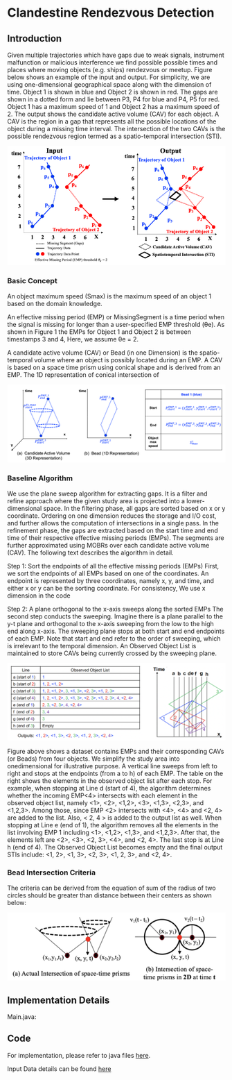 # Clandestine Rendezvous Detection

## Introduction

Given multiple trajectories which have gaps due to weak signals, instrument malfunction or malicious interference we find possible possible times and places where moving objects (e.g. ships) rendezvous or meetup. Figure below shows an example of the input and output. For simplicity, we are using one-dimensional geographical space along with the dimension of time. Object 1 is shown in blue and Object 2 is shown in red. The gaps are shown in a dotted form and lie between P3, P4 for blue and P4, P5 for red. Object 1 has a maximum speed of 1 and Object 2 has a maximum speed of 2. The output shows the candidate active volume (CAV) for each object. A CAV is the region in a gap that represents all the possible locations of the object during a missing time interval. The intersection of the two CAVs is the possible rendezvous region termed as a spatio-temporal intersection (STI).

![Image](https://github.com/arunshar/RendezvousDetection/blob/main/images/InputOutput.png)


### Basic Concept

An object maximum speed (Smax) is the maximum speed of an object 1 based on the domain knowledge.

An effective missing period (EMP) or MissingSegment is a time period when the signal is missing for longer than a user-specified EMP threshold (θe). As shown in Figure 1 the EMPs for Object 1 and Object 2 is between timestamps 3 and 4, Here, we assume θe = 2.

A candidate active volume (CAV) or Bead (in one Dimension) is the spatio-temporal volume where an object is possibly located during an EMP. A CAV is based on a space time prism using conical shape and is derived from an EMP. The 1D representation of conical intersection of 

<!-- ![Image](https://github.com/arunshar/Distributed-Systems/blob/master/GroupMessenger2/images/ISIS_Algorithm_Working.gif) -->
![Image](https://github.com/arunshar/RendezvousDetection/blob/main/images/CAV_and_Bead.png)

### Baseline Algorithm
 We use the plane sweep algorithm for extracting gaps. It is a filter and refine approach where the given study area is projected into a lower-dimensional space. In the filtering phase, all gaps are sorted based on x or y coordinate. Ordering on one dimension reduces the storage and I/O cost, and further allows the computation of intersections in a single pass. In the refinement phase, the gaps are extracted based on the start time and end time of their respective effective missing periods (EMPs). The segments are further approximated using MOBRs over each candidate active volume (CAV). The following text describes the algorithm in detail.

Step 1: Sort the endpoints of all the effective missing periods (EMPs)
First, we sort the endpoints of all EMPs based on one of the coordinates. An endpoint is represented by three coordinates, namely x, y, and time, and either x or y can be the sorting coordinate. For consistency, We use x dimension in the code 

Step 2: A plane orthogonal to the x-axis sweeps along the sorted EMPs
The second step conducts the sweeping.
Imagine there is a plane parallel to the y-t plane and orthogonal to the x-axis sweeping from the low to the high end along x-axis. The sweeping plane stops at both start and end endpoints of each EMP. Note that  start and end refer to the order of sweeping, which is irrelevant to the temporal dimension. An Observed Object List is maintained to store CAVs being currently crossed by the sweeping plane.

![Image](https://github.com/arunshar/RendezvousDetection/blob/main/images/Intersections.png)

Figure above shows a dataset contains EMPs and their corresponding CAVs (or Beads) from four objects. We simplify the study area into onedimensional for illustrative purpose. A vertical line sweeps from left to right and stops at the endpoints (from a to h) of each EMP. The table on the right shows the elements in the observed object list after each stop. For example, when stopping at Line d (start of 4), the algorithm determines whether the incoming EMP<4> intersects with each element in the observed object list, namely
<1>, <2>, <1,2>, <3>, <1,3>, <2,3>, and <1,2,3>. Among those, since EMP <2> intersects with <4>, <4> and <2, 4> are added to the list. Also, < 2, 4 > is added to the output
list as well. When stopping at Line e (end of 1), the algorithm removes all the elements in the list involving EMP 1 including <1>, <1,2>, <1,3>, and <1,2,3>. After that, the elements left are <2>, <3>, <2, 3>, <4>, and <2, 4>. The last stop is at Line h (end of 4). The Observed Object List becomes empty and the final output STIs include: <1, 2>, <1, 3>, <2, 3>, <1, 2, 3>, and <2, 4>.

### Bead Intersection Criteria

The criteria can be derived from the equation of sum of the radius of two circles should be greater than distance between their centers as shown below:

![Image](https://github.com/arunshar/RendezvousDetection/blob/main/images/Intersection_Criteria.png)


## Implementation Details

Main.java: 


## Code

For implementation, please refer to java files [here](https://github.com/arunshar/RendezvousDetection/tree/main/src/rendezvous).

Input Data details can be found [here](https://github.com/arunshar/RendezvousDetection/blob/main/gaps_tsrelative_t30_noNoise.csv) 
